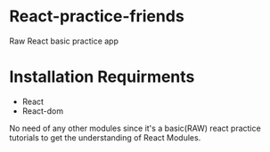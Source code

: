# React-practice-friends
Raw React basic practice app

# Installation Requirments
- React
- React-dom

No need of any other modules since it's a basic(RAW) react practice tutorials to get the understanding of React Modules.
